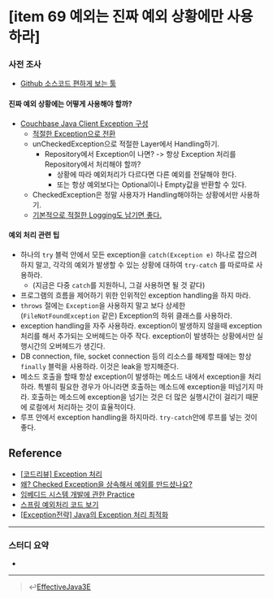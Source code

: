 # [item 69 예외는 진짜 예외 상황에만 사용하라]
### 사전 조사
- [Github 소스코드 편하게 보는 툴](https://chrome.google.com/webstore/detail/octotree/bkhaagjahfmjljalopjnoealnfndnagc/support?hl=ko)

#### 진짜 예외 상황에는 어떻게 사용해야 할까?
- [Couchbase Java Client Exception 구성](https://github.com/couchbase/couchbase-java-client/tree/master/src/main/java/com/couchbase/client/java/error)
    - [적절한 Exception으로 전환](https://github.com/couchbase/couchbase-java-client/blob/5ce08b09ec1c67b02f48e6de5e3c9f8575675969/src/main/java/com/couchbase/client/java/transcoder/LegacyTranscoder.java#L241)
    - unCheckedException으로 적절한 Layer에서 Handling하기.
        - Repository에서 Exception이 나면? -> 항상 Exception 처리를 Repository에서 처리해야 할까?
            - 상황에 따라 예외처리가 다르다면 다른 예외를 전달해야 한다.
            - 또는 항상 예외보다는 Optional이나 Empty값을 반환할 수 있다.
    - CheckedException은 정말 사용자가 Handling해야하는 상황에서만 사용하기.
    - [기본적으로 적절한 Logging도 남기면 좋다.](https://github.com/couchbase/couchbase-java-client/blob/5ce08b09ec1c67b02f48e6de5e3c9f8575675969/src/main/java/com/couchbase/client/java/transcoder/LegacyTranscoder.java#L255)

#### 예외 처리 관련 팁
- 하나의 `try` 블럭 안에서 모든 exception을 `catch(Exception e)` 하나로 잡으려 하지 말고, 각각의 예외가 발생할 수 있는 상황에 대하여 `try-catch` 를 따로따로 사용하라.
  - (지금은 다중 `catch`를 지원하니, 그걸 사용하면 될 것 같다)
- 프로그램의 흐름을 제어하기 위한 인위적인 exception handling을 하지 마라.
- `throws` 절에는 `Exception`을 사용하지 말고 보다 상세한 (`FileNotFoundException` 같은) Exception의 하위 클래스를 사용하라.
- exception handling을 자주 사용하라. exception이 발생하지 않을때 exception 처리를 해서 추가되는 오버헤드는 아주 작다. exception이 발생하는 상황에서만 실행시간의 오버헤드가 생긴다.
- DB connection, file, socket connection 등의 리소스를 해제할 때에는 항상 `finally` 블럭을 사용하라. 이것은 leak을 방지해준다.
- 메소드 호출을 할때 항상 exception이 발생하는 메소드 내에서 exception을 처리하라. 특별히 필요한 경우가 아니라면 호출하는 메소드에 exception을 떠넘기지 마라. 호출하는 메소드에 exception을 넘기는 것은 더 많은 실행시간이 걸리기 때문에 로컬에서 처리하는 것이 효율적이다.
- 루프 안에서 exception handling을 하지마라. `try-catch`안에 루프를 넣는 것이 좋다.

## Reference
- [[코드리뷰] Exception 처리](https://www.slipp.net/questions/350)
- [왜?  Checked Exception을 상속해서 예외를 만드셨나요?](https://www.slipp.net/questions/259)
- [임베디드 시스템 개발에 관한 Practice](https://hl1itj.tistory.com/77)
- [스프링 예외처리 코드 보기](https://github.com/spring-projects/spring-framework/search?q=catch&unscoped_q=catch)
- [[Exception전략] Java의 Exception 처리 최적화](https://mentor75.tistory.com/entry/Exception전략-Java의-Exception-처리-최적화)

---

### 스터디 요약
-
---

> :leftwards_arrow_with_hook:[EffectiveJava3E](/EffectiveJava3E/README.md)

